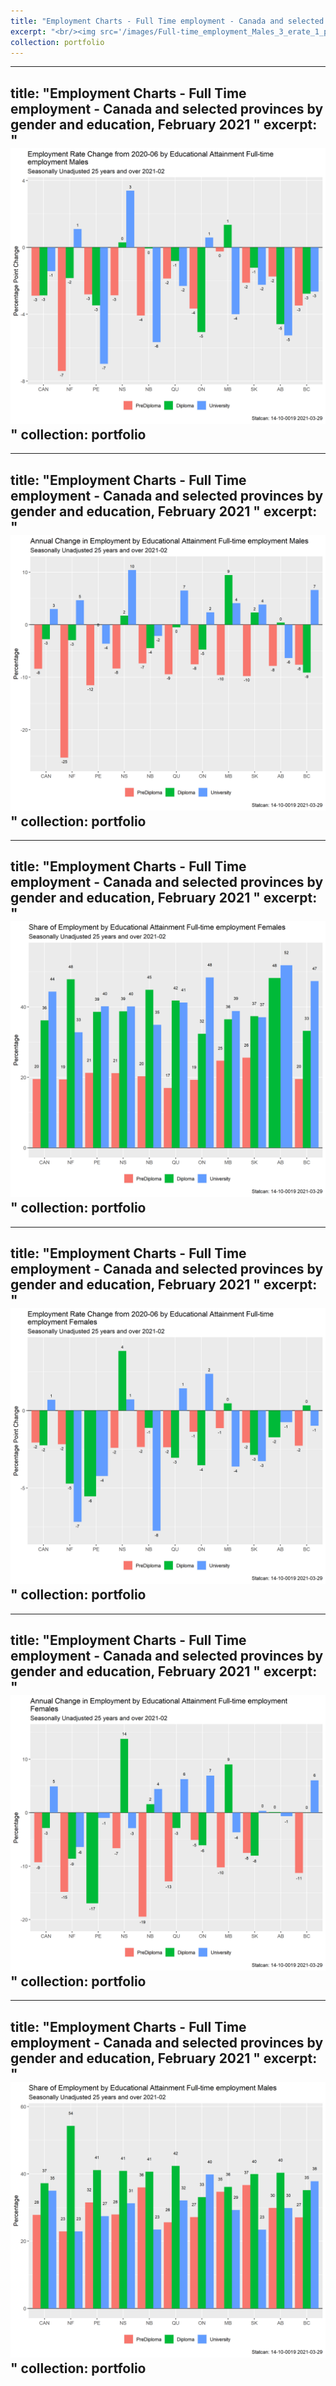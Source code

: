 ```yaml
---
title: "Employment Charts - Full Time employment - Canada and selected provinces by gender and education, February 2021 "
excerpt: "<br/><img src='/images/Full-time_employment_Males_3_erate_1_pch.png'>"
collection: portfolio
---
```

---
title: "Employment Charts - Full Time employment - Canada and selected provinces by gender and education, February 2021 "
excerpt: "<br/><img src='/images/Full-time_employment_Males_3_erate_feb_ch_1_pch.png'>"
collection: portfolio
---
---
title: "Employment Charts - Full Time employment - Canada and selected provinces by gender and education, February 2021 "
excerpt: "<br/><img src='/images/Full-time_employment_Males_3_pc_empl_1_pch.png'>"
collection: portfolio
---
---
title: "Employment Charts - Full Time employment - Canada and selected provinces by gender and education, February 2021 "
excerpt: "<br/><img src='/images/Full-time_employment_Females_3_empl_share_1_pch.png'>"
collection: portfolio
---
---
title: "Employment Charts - Full Time employment - Canada and selected provinces by gender and education, February 2021 "
excerpt: "<br/><img src='/images/Full-time_employment_Females_3_erate_feb_ch_1_pch.png'>"
collection: portfolio
---
---
title: "Employment Charts - Full Time employment - Canada and selected provinces by gender and education, February 2021 "
excerpt: "<br/><img src='/images/Full-time_employment_Females_3_pc_empl_1_pch.png'>"
collection: portfolio
---
---
title: "Employment Charts - Full Time employment - Canada and selected provinces by gender and education, February 2021 "
excerpt: "<br/><img src='/images/Full-time_employment_Males_3_empl_share_1_pch.png'>"
collection: portfolio
---

 
